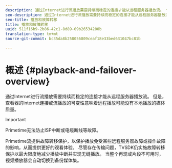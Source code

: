 ```yaml
---
description: 通过Internet进行流播放需要持续而稳定的连接才能从远程服务器播放流。 但是，查看器的Internet连接或流播放的可变性意味着远程播放可能没有本地播放的媒体质量。
seo-description: 通过Internet进行流播放需要持续而稳定的连接才能从远程服务器播放流。 但是，查看器的Internet连接或流播放的可变性意味着远程播放可能没有本地播放的媒体质量。
seo-title: 播放和故障转移
title: 播放和故障转移
uuid: 511f16b9-2b86-42c1-8d89-09b26534200b
translation-type: tm+mt
source-git-commit: bc35da8b258056809ceaf18e33bed631047bc81b

---
```



# 概述 {#playback-and-failover-overview}

通过Internet进行流播放需要持续而稳定的连接才能从远程服务器播放流。 但是，查看器的Internet连接或流播放的可变性意味着远程播放可能没有本地播放的媒体质量。

>[!IMPORTANT]
>
>Primetime无法防止ISP中断或电缆断线等故障。

Primetime流提供故障转移保护，以保护播放免受某些远程服务器故障或操作故障的影响，从而提供更好的观看体验。 尽管存在传输问题，TVSDK仍实施故障转移保护以最大限度地减少播放中断并实现无缝播放。 当整个再现或片段不可用时，视频播放器会自动切换到备份媒体集。